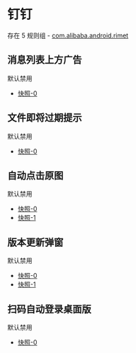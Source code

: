# 钉钉

存在 5 规则组 - [com.alibaba.android.rimet](/src/apps/com.alibaba.android.rimet.ts)

## 消息列表上方广告

默认禁用

- [快照-0](https://i.gkd.li/i/13325125)

## 文件即将过期提示

默认禁用

- [快照-0](https://i.gkd.li/i/13325125)

## 自动点击原图

默认禁用

- [快照-0](https://i.gkd.li/i/13309648)
- [快照-1](https://i.gkd.li/i/13309845)

## 版本更新弹窗

默认禁用

- [快照-0](https://i.gkd.li/i/13402478)
- [快照-1](https://i.gkd.li/i/13772151)

## 扫码自动登录桌面版

默认禁用

- [快照-0](https://i.gkd.li/i/13433981)
